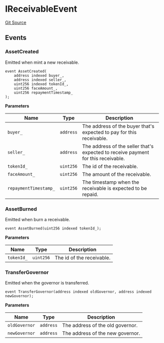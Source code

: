 # IReceivableEvent

[Git Source](https://github.com/isle-labs/isle-contract/blob/main/contracts/interfaces/IReceivableEvent.sol)

## Events

### AssetCreated

Emitted when mint a new receivable.

```solidity
event AssetCreated(
    address indexed buyer_,
    address indexed seller_,
    uint256 indexed tokenId_,
    uint256 faceAmount_,
    uint256 repaymentTimestamp_
);
```

**Parameters**

| Name                  | Type      | Description                                                                       |
| --------------------- | --------- | --------------------------------------------------------------------------------- |
| `buyer_`              | `address` | The address of the buyer that's expected to pay for this receivable.              |
| `seller_`             | `address` | The address of the seller that's expected to receive payment for this receivable. |
| `tokenId_`            | `uint256` | The id of the receivable.                                                         |
| `faceAmount_`         | `uint256` | The amount of the receivable.                                                     |
| `repaymentTimestamp_` | `uint256` | The timestamp when the receivable is expected to be repaid.                       |

### AssetBurned

Emitted when burn a receivable.

```solidity
event AssetBurned(uint256 indexed tokenId_);
```

**Parameters**

| Name       | Type      | Description               |
| ---------- | --------- | ------------------------- |
| `tokenId_` | `uint256` | The id of the receivable. |

### TransferGovernor

Emitted when the governor is transferred.

```solidity
event TransferGovernor(address indexed oldGovernor, address indexed newGovernor);
```

**Parameters**

| Name          | Type      | Description                      |
| ------------- | --------- | -------------------------------- |
| `oldGovernor` | `address` | The address of the old governor. |
| `newGovernor` | `address` | The address of the new governor. |